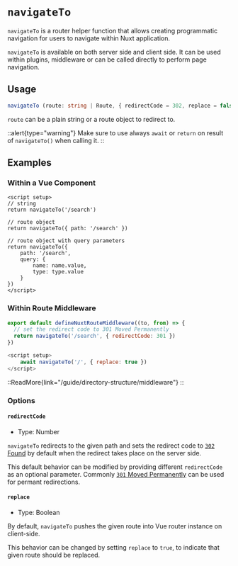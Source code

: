 # `navigateTo`

`navigateTo` is a router helper function that allows creating programmatic navigation for users to navigate within Nuxt application.

`navigateTo` is available on both server side and client side. It can be used within plugins, middleware or can be called directly to perform page navigation.

## Usage

```ts
navigateTo (route: string | Route, { redirectCode = 302, replace = false })
```

`route` can be a plain string or a route object to redirect to.

::alert{type="warning"}
Make sure to use always `await` or `return` on result of `navigateTo()` when calling it.
::

## Examples

### Within a Vue Component

```vue
<script setup>
// string
return navigateTo('/search')

// route object
return navigateTo({ path: '/search' })

// route object with query parameters
return navigateTo({
    path: '/search',
    query: {
        name: name.value,
        type: type.value
    }
})
</script>
```

### Within Route Middleware

```js
export default defineNuxtRouteMiddleware((to, from) => {
  // set the redirect code to 301 Moved Permanently
  return navigateTo('/search', { redirectCode: 301 })
})
```

```js
<script setup>
    await navigateTo('/', { replace: true })
</script>
```

::ReadMore{link="/guide/directory-structure/middleware"}
::

### Options

#### `redirectCode`

- Type: Number

`navigateTo` redirects to the given path and sets the redirect code to [`302` Found](https://developer.mozilla.org/en-US/docs/Web/HTTP/Status/302) by default when the redirect takes place on the server side.

This default behavior can be modified by providing different `redirectCode` as an optional parameter. Commonly [`301` Moved Permanently](https://developer.mozilla.org/en-US/docs/Web/HTTP/Status/301) can be used for permant redirections.

#### `replace`

- Type: Boolean

By default, `navigateTo` pushes the given route into Vue router instance on client-side.

This behavior can be changed by setting `replace` to `true`, to indicate that given route should be replaced.
